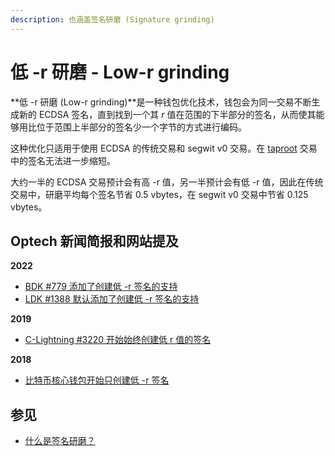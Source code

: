 ```yaml
---
description: 也涵盖签名研磨 (Signature grinding)
---
```


# 低 -r 研磨  - Low-r grinding

**低 -r 研磨 (Low-r grinding)**是一种钱包优化技术，钱包会为同一交易不断生成新的 ECDSA 签名，直到找到一个其 _r_ 值在范围的下半部分的签名，从而使其能够用比位于范围上半部分的签名少一个字节的方式进行编码。

这种优化只适用于使用 ECDSA 的传统交易和 segwit v0 交易。在 [taproot](https://bitcoinops.org/en/topics/taproot/) 交易中的签名无法进一步缩短。

大约一半的 ECDSA 交易预计会有高 -r 值，另一半预计会有低 -r 值，因此在传统交易中，研磨平均每个签名节省 0.5 vbytes，在 segwit v0 交易中节省 0.125 vbytes。

## Optech 新闻简报和网站提及

**2022**

* [BDK #779 添加了创建低 -r 签名的支持](https://bitcoinops.org/en/newsletters/2022/11/02/#bdk-779)
* [LDK #1388 默认添加了创建低 -r 签名的支持](https://bitcoinops.org/en/newsletters/2022/04/06/#ldk-1388)

**2019**

* [C-Lightning #3220 开始始终创建低 r 值的签名](https://bitcoinops.org/en/newsletters/2019/11/06/#c-lightning-3220)

**2018**

* [比特币核心钱包开始只创建低 -r 签名](https://bitcoinops.org/en/newsletters/2018/08/14/#bitcoin-core-wallet-to-begin-only-creating-low-r-signatures)

## 参见

* [什么是签名研磨？](https://bitcoin.stackexchange.com/questions/111660/what-is-signature-grinding)

